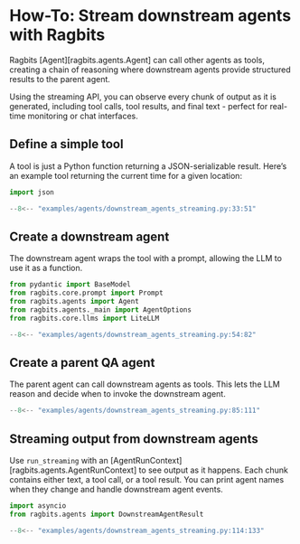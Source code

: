 # How-To: Stream downstream agents with Ragbits

Ragbits [Agent][ragbits.agents.Agent] can call other agents as tools, creating a chain of reasoning where downstream agents provide structured results to the parent agent.

Using the streaming API, you can observe every chunk of output as it is generated, including tool calls, tool results, and final text - perfect for real-time monitoring or chat interfaces.

## Define a simple tool

A tool is just a Python function returning a JSON-serializable result. Here’s an example tool returning the current time for a given location:

```python
import json

--8<-- "examples/agents/downstream_agents_streaming.py:33:51"
```

## Create a downstream agent

The downstream agent wraps the tool with a prompt, allowing the LLM to use it as a function.

```python
from pydantic import BaseModel
from ragbits.core.prompt import Prompt
from ragbits.agents import Agent
from ragbits.agents._main import AgentOptions
from ragbits.core.llms import LiteLLM

--8<-- "examples/agents/downstream_agents_streaming.py:54:82"
```

## Create a parent QA agent

The parent agent can call downstream agents as tools. This lets the LLM reason and decide when to invoke the downstream agent.

```python
--8<-- "examples/agents/downstream_agents_streaming.py:85:111"
```

## Streaming output from downstream agents

Use `run_streaming` with an [AgentRunContext][ragbits.agents.AgentRunContext] to see output as it happens. Each chunk contains either text, a tool call, or a tool result. You can print agent names when they change and handle downstream agent events.

```python
import asyncio
from ragbits.agents import DownstreamAgentResult

--8<-- "examples/agents/downstream_agents_streaming.py:114:133"
```
